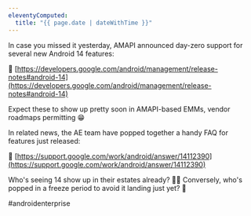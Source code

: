 ```yaml
---
eleventyComputed:
  title: "{{ page.date | dateWithTime }}"
---
```

In case you missed it yesterday, AMAPI announced day-zero support for several new Android 14 features:

🔗 [https://developers.google.com/android/management/release-notes#android-14](https://developers.google.com/android/management/release-notes#android-14)

Expect these to show up pretty soon in AMAPI-based EMMs, vendor roadmaps permitting 😁

In related news, the AE team have popped together a handy FAQ for features just released:

🔗 [https://support.google.com/work/android/answer/14112390](https://support.google.com/work/android/answer/14112390)

Who's seeing 14 show up in their estates already? 🙋‍♂️ Conversely, who's popped in a freeze period to avoid it landing just yet? 👀 

#androidenterprise